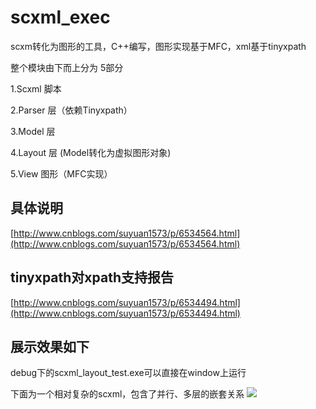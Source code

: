 # scxml_exec
scxm转化为图形的工具，C++编写，图形实现基于MFC，xml基于tinyxpath


整个模块由下而上分为 5部分

1.Scxml 脚本

2.Parser 层（依赖Tinyxpath）

3.Model 层

4.Layout 层 (Model转化为虚拟图形对象)

5.View 图形（MFC实现）

## 具体说明 ##
[http://www.cnblogs.com/suyuan1573/p/6534564.html](http://www.cnblogs.com/suyuan1573/p/6534564.html)    

## tinyxpath对xpath支持报告 ##
[http://www.cnblogs.com/suyuan1573/p/6534494.html](http://www.cnblogs.com/suyuan1573/p/6534494.html)

## 展示效果如下 ##
debug下的scxml_layout_test.exe可以直接在window上运行

下面为一个相对复杂的scxml，包含了并行、多层的嵌套关系
![](http://images2015.cnblogs.com/blog/564050/201703/564050-20170311121905576-895615723.png)